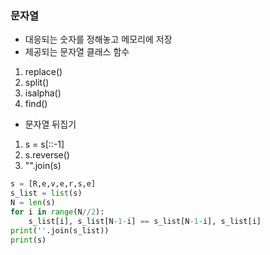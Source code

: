 ### 문자열
- 대응되는 숫자를 정해놓고 메모리에 저장
- 제공되는 문자열 클래스 함수
1. replace()
2. split()
3. isalpha()
4. find()

- 문자열 뒤집기
1. s = s[::-1]
2. s.reverse()
3. "".join(s)

```python
s = [R,e,v,e,r,s,e]
s_list = list(s)
N = len(s)
for i in range(N//2):
    s_list[i], s_list[N-1-i] == s_list[N-1-i], s_list[i]   
print(''.join(s_list))
print(s)
```
